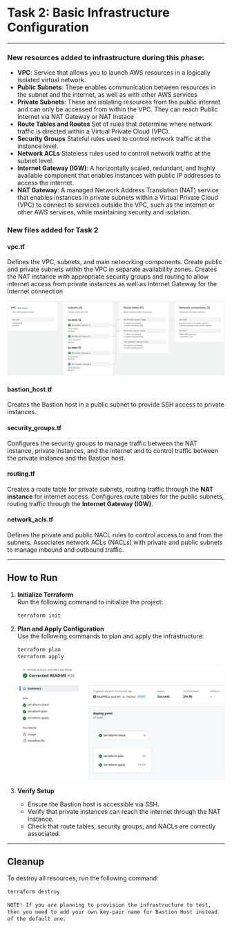 # Task 2: Basic Infrastructure Configuration

---

### New resources added to infrastructure during this phase:

- **VPC**: Service that allows you to launch AWS resources in a logically isolated virtual network.
- **Public Subnets**: These enables communication between resources in the subnet and the internet, as well as with other AWS services
- **Private Subnets**: These are isolating resources from the public internet and can only be accessed from within the VPC. They can reach Public Internet via NAT Gateway or NAT Instace
- **Route Tables and Routes** Set of rules that determine where network traffic is directed within a Virtual Private Cloud (VPC).
- **Security Groups** Stateful rules used to control network traffic at the instance level.
- **Network ACLs** Stateless rules used to controll network traffic at the subnet level.
- **Internet Gateway (IGW)**: A horizontally scaled, redundant, and highly available component that enables instances with public IP addresses to access the internet.
- **NAT Gateway**: A managed Network Address Translation (NAT) service that enables instances in private subnets within a Virtual Private Cloud (VPC) to connect to services outside the VPC, such as the internet or other AWS services, while maintaining security and isolation.

### New files added for Task 2

#### **vpc.tf**

Defines the VPC, subnets, and main networking components. Create public and private subnets within the VPC in separate availability zones. Creates the NAT instance with appropriate security groups and routing to allow internet access from private instances as well as Internet Gateway for the Internet connection

![VPC Resources](image.png)

#### **bastion_host.tf**

Creates the Bastion host in a public subnet to provide SSH access to private instances.

#### **security_groups.tf**

Configures the security groups to manage traffic between the NAT instance, private instances, and the internet and to control traffic between the private instance and the Bastion host.

#### **routing.tf**

Creates a route table for private subnets, routing traffic through the **NAT instance** for internet access. Configures route tables for the public subnets, routing traffic through the **Internet Gateway (IGW)**.

#### **network_acls.tf**

Defines the private and public NACL rules to control access to and from the subnets. Associates network ACLs (NACLs) with private and public subnets to manage inbound and outbound traffic.

---

## How to Run

1. **Initialize Terraform**  
   Run the following command to initialize the project:

   ```bash
   terraform init
   ```

2. **Plan and Apply Configuration**  
    Use the following commands to plan and apply the infrastructure:

   ```bash
   terraform plan
   terraform apply
   ```

   ![GitHub Actions success](image-1.png)

3. **Verify Setup**
   - Ensure the Bastion host is accessible via SSH.
   - Verify that private instances can reach the internet through the NAT instance.
   - Check that route tables, security groups, and NACLs are correctly associated.

---

## Cleanup

To destroy all resources, run the following command:

```bash
terraform destroy
```

```
NOTE! If you are planning to provision the infrastructure to test, then you need to add your own key-pair name for Bastion Host instead of the default one.
```
